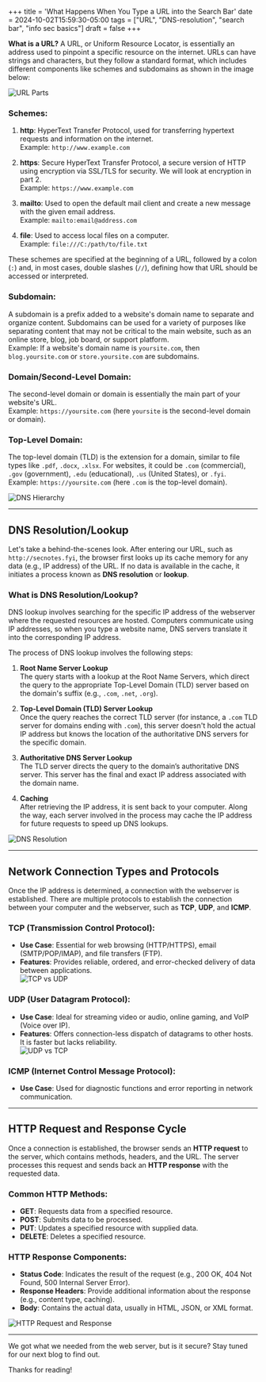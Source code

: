 +++
title = 'What Happens When You Type a URL into the Search Bar'
date = 2024-10-02T15:59:30-05:00
tags = ["URL", "DNS-resolution", "search bar", "info sec basics"]
draft = false
+++


**What is a URL?** A URL, or Uniform Resource Locator, is essentially an address used to pinpoint a specific resource on the internet. URLs can have strings and characters, but they follow a standard format, which includes different components like schemes and subdomains <!--more--> as shown in the image below:

![URL Parts](https://www.hubspot.com/hubfs/URL%20Parts_300-02.jpg)

### Schemes:
1. **http**: HyperText Transfer Protocol, used for transferring hypertext requests and information on the internet.  
   Example: `http://www.example.com`

2. **https**: Secure HyperText Transfer Protocol, a secure version of HTTP using encryption via SSL/TLS for security. We will look at encryption in part 2.  
   Example: `https://www.example.com`

3. **mailto**: Used to open the default mail client and create a new message with the given email address.  
   Example: `mailto:email@address.com`

4. **file**: Used to access local files on a computer.  
   Example: `file:///C:/path/to/file.txt`

These schemes are specified at the beginning of a URL, followed by a colon (`:`) and, in most cases, double slashes (`//`), defining how that URL should be accessed or interpreted.

### Subdomain: 
A subdomain is a prefix added to a website's domain name to separate and organize content. Subdomains can be used for a variety of purposes like separating content that may not be critical to the main website, such as an online store, blog, job board, or support platform.  
Example: If a website's domain name is `yoursite.com`, then `blog.yoursite.com` or `store.yoursite.com` are subdomains.

### Domain/Second-Level Domain:
The second-level domain or domain is essentially the main part of your website's URL.  
Example: `https://yoursite.com` (here `yoursite` is the second-level domain or domain).

### Top-Level Domain:
The top-level domain (TLD) is the extension for a domain, similar to file types like `.pdf`, `.docx`, `.xlsx`. For websites, it could be `.com` (commercial), `.gov` (government), `.edu` (educational), `.us` (United States), or `.fyi`.  
Example: `https://yoursite.com` (here `.com` is the top-level domain).

![DNS Hierarchy](https://www.linode.com/docs/guides/introduction-to-dns-on-linux/DNS-Hierarchy.png)

---

## DNS Resolution/Lookup

Let's take a behind-the-scenes look. After entering our URL, such as `http://secnotes.fyi`, the browser first looks up its cache memory for any data (e.g., IP address) of the URL. If no data is available in the cache, it initiates a process known as **DNS resolution** or **lookup**.

### What is DNS Resolution/Lookup? 
DNS lookup involves searching for the specific IP address of the webserver where the requested resources are hosted. Computers communicate using IP addresses, so when you type a website name, DNS servers translate it into the corresponding IP address.

The process of DNS lookup involves the following steps:

1. **Root Name Server Lookup**  
   The query starts with a lookup at the Root Name Servers, which direct the query to the appropriate Top-Level Domain (TLD) server based on the domain's suffix (e.g., `.com`, `.net`, `.org`).

2. **Top-Level Domain (TLD) Server Lookup**  
   Once the query reaches the correct TLD server (for instance, a `.com` TLD server for domains ending with `.com`), this server doesn't hold the actual IP address but knows the location of the authoritative DNS servers for the specific domain.

3. **Authoritative DNS Server Lookup**  
   The TLD server directs the query to the domain’s authoritative DNS server. This server has the final and exact IP address associated with the domain name.

4. **Caching**  
   After retrieving the IP address, it is sent back to your computer. Along the way, each server involved in the process may cache the IP address for future requests to speed up DNS lookups.

![DNS Resolution](https://sookocheff.com/post/networking/how-does-dns-work/assets/dns-resolution.png)

---

## Network Connection Types and Protocols

Once the IP address is determined, a connection with the webserver is established. There are multiple protocols to establish the connection between your computer and the webserver, such as **TCP**, **UDP**, and **ICMP**.

### TCP (Transmission Control Protocol):
- **Use Case**: Essential for web browsing (HTTP/HTTPS), email (SMTP/POP/IMAP), and file transfers (FTP).
- **Features**: Provides reliable, ordered, and error-checked delivery of data between applications.  
  ![TCP vs UDP](https://i.imgur.com/CdjvCNr.png)

### UDP (User Datagram Protocol):
- **Use Case**: Ideal for streaming video or audio, online gaming, and VoIP (Voice over IP).
- **Features**: Offers connection-less dispatch of datagrams to other hosts. It is faster but lacks reliability.  
  ![UDP vs TCP](https://www.colocationamerica.com/wp-content/uploads/2018/12/udp-tcp.jpg)

### ICMP (Internet Control Message Protocol):
- **Use Case**: Used for diagnostic functions and error reporting in network communication.

---

## HTTP Request and Response Cycle

Once a connection is established, the browser sends an **HTTP request** to the server, which contains methods, headers, and the URL. The server processes this request and sends back an **HTTP response** with the requested data.

### Common HTTP Methods:
- **GET**: Requests data from a specified resource.
- **POST**: Submits data to be processed.
- **PUT**: Updates a specified resource with supplied data.
- **DELETE**: Deletes a specified resource.

### HTTP Response Components:
- **Status Code**: Indicates the result of the request (e.g., 200 OK, 404 Not Found, 500 Internal Server Error).
- **Response Headers**: Provide additional information about the response (e.g., content type, caching).
- **Body**: Contains the actual data, usually in HTML, JSON, or XML format.

![HTTP Request and Response](https://www.researchgate.net/profile/Mostafa-Sedighizadeh/publication/242714677/figure/fig1/AS:644655569973249@1530709273718/Typical-HTTP-response-and-request-headers.png)

---

We got what we needed from the web server, but is it secure? Stay tuned for our next blog to find out.

Thanks for reading!

